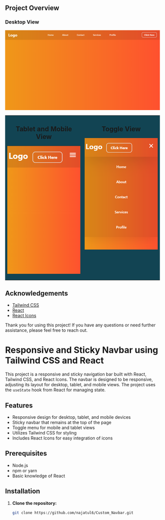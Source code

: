 
## Project Overview

### Desktop View
![Desktop View](https://github.com/najatul6/Custom_Navbar/blob/main/src/assets/large%20device.png)


<table align="center" style="background-color:#124453"><tr><td valign="top" width="50%">


<h2 align="center"> Tablet and Mobile View</h2>

<div align="center" height="100%">

![](https://github.com/najatul6/Custom_Navbar/blob/main/src/assets/small%20device.png)

</div>

</td>
<td valign="top" width="50%">

<h2 align="center"> Toggle View </h2>

<div align="center" height="100%">

![](https://github.com/najatul6/Custom_Navbar/blob/main/src/assets/on%20screen.png)

</div>

</td></tr></table>

## Acknowledgements

- [Tailwind CSS](https://tailwindcss.com/)
- [React](https://reactjs.org/)
- [React Icons](https://react-icons.github.io/react-icons/)

Thank you for using this project! If you have any questions or need further assistance, please feel free to reach out.

# Responsive and Sticky Navbar using Tailwind CSS and React

This project is a responsive and sticky navigation bar built with React, Tailwind CSS, and React Icons. The navbar is designed to be responsive, adjusting its layout for desktop, tablet, and mobile views. The project uses the `useState` hook from React for managing state.

## Features

- Responsive design for desktop, tablet, and mobile devices
- Sticky navbar that remains at the top of the page
- Toggle menu for mobile and tablet views
- Utilizes Tailwind CSS for styling
- Includes React Icons for easy integration of icons

## Prerequisites

- Node.js
- npm or yarn
- Basic knowledge of React

## Installation

1. **Clone the repository:**

   ```bash
   git clone https://github.com/najatul6/Custom_Navbar.git
